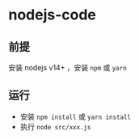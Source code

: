 # nodejs-code

## 前提

安装 nodejs v14+ ，安装 `npm` 或 `yarn`

## 运行

- 安装 `npm install` 或 `yarn install`
- 执行 `node src/xxx.js`
